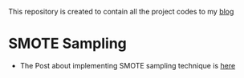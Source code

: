 This repository is created to contain all the project codes to my [blog](https://venkat-rajgopal.github.io/)

# SMOTE Sampling
- The Post about implementing SMOTE sampling technique is [here](https://venkat-rajgopal.github.io/dealing-with-unbalanced-data-in-r/) 
